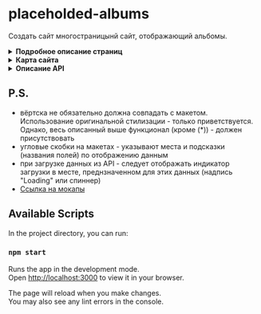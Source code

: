 # placeholded-albums

Создать сайт многостраницынй сайт, отображающий альбомы.

<details><summary><b>Подробное описание страниц</b></summary>

Корневая Страница Содержит приветсвенную информацию и навигацию в виде header-а (последнее - одинаково для всех
  страниц)

<details><summary>Страница альбомов</summary>  

- Получает из API данные об альбомах и отображает их на странице. Каждая карточка подчиняется следующим правилам:  
  - В качестве подписи - нужно использовать поле title  
  - В качестве картинки - нужно использовать поле thumbnailUrl  
  - По нажанию на всю картинку - происходит переход на страницу конкретного альбома
</details>

<details><summary>Страница конкретного альбома</summary>  

- Содержит ссылку "обратно" изображённую в виде стрелки (можно сделать и текстовой ссылкой с подписью "back"). Ссылка
  ведёт на страницу всех альбомов Содержит наименование текущего альбома (поле title)  
- Содержит ссылку со статической надписью "(open author page)", ведующую на страницу автора этого альбома
  (users/:userId)  
- Содержит картинку текущего альбома (поле url)  
- Содержит карточки всех фотографий этого альбома, каждая из которых:  
  - в качестве подписи использует поле title  
  - в качестве картинки нужно использует поле thumbnailUrl  
  - по нажанию на картинку - браузер открывает в новой вкладке эту картинку, используя поле url исходной картинки  
</details>

<details><summary>Страница юзеров</summary>  

- Содержит список всех юзеров. Каждый элемент списка - это ссылка, ведущая на страницу этого конкретного юзера
</details>

<details><summary>Страница конкретного юзера</summary>  

- Содержит ссылку "обратно" изображённую в виде стрелки (можно сделать и текстовой ссылкой с подписью "back"). Ссылка
  ведёт на страницу всех юзеров  
- Содержит блок Info с информацией о юзере (поля username, name, email и company.name)  
- Содержит список всех альбомов этого юзера. Карточка одного альбома - подчиняется тем же правилам, что и карточка
  альбома из Страницы альбомов  
</details>

<details><summary>(*) Страница случайного фото</summary>  

- При открытии - случайным образом генерирует photoId - число из диапазна [1, 5000] Использя это photoId - нужно 
  получить
  информацию о текущей фотографии.  
- Используя полную информацию о фото - нужно получить информацию об альбоме (поле albumId).  
- Используя информацию об альбоме - нужно получить информацию об юзере, создавшем этот альбом (поле userId).  
- Используя информацию об альбоме - нужно получить список всех фото из этого альбома и выбрать из них 6 случайных.
  Отобразить информацию, описанную выше на сайте в соотв. с макетом.
</details>
</details>

<details><summary><b>Карта сайта</b></summary>  

- [x] `/` (корневая страница) содержит приветственную информацию    
- [x] `/albums` - отображает список альбомов  
- [x] `/albums/:id` - отображает фотографии этого альбома  
- [x] `/users` - отображает список всех юзеров с краткой информацией о них  
- [x] `/users/:id` - отображает профиль юзера с подробной информацией о нём и списком из альбомов именно этого юзера  
- [x] (*) `/random-photo` - страница со случайным фото. Отображается информация о самом фото и информация об альбоме, в
  котором находится эта фотография. При обновлении страницы - загружается другая фотография.
</details>

<details><summary><b>Описание API</b></summary>  

- Base url - https://jsonplaceholder.typicode.com  
- Эндпоинты:  
  - /albums - все альбомы  
  - /albums/1 - получает конкретный альбом с id=1  
  - /albums?userId=1 - все альбомы для юзера с id=1  
  - /photos - все фотографии (не используется в проекте в чистом виде)  
  - /photos/1 - информация фотографии с id=1 (не используется в проекте в чистом виде)  
  - /photos?albumId=1 - все фотографии альбома с id=1  
  - /users - информация о всех юзерах  
  - /users/1 - получает информацию о юзере с id=1    
    (id=1 нужно менять на id соответствующего объекта)
</details>

## P.S.

- вёртска не обязательно должна совпадать с макетом. Использование оригинальной стилизации - только приветствуется.
  Однако, весь описанный выше функционал (кроме (*)) - должен присутствовать
- угловые скобки на макетах - указывают места и подсказки (названия полей) по отображению данным
- при загрузке данных из API - следует отображать индикатор загрузки в месте, преднзначенном для этих данных (надпись
  "Loading" или спиннер)
- [Ссылка на мокапы](https://app.moqups.com/W8EoSQicKFqDrblF059KVSppuxzGPuUY/view/page/ad64222d5)

## Available Scripts

In the project directory, you can run:

### `npm start`

Runs the app in the development mode.\
Open [http://localhost:3000](http://localhost:3000) to view it in your browser.

The page will reload when you make changes.\
You may also see any lint errors in the console.
